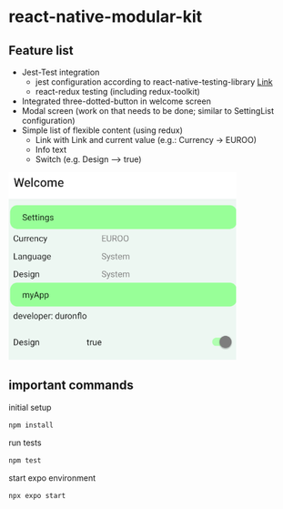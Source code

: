 # react-native-modular-kit

## Feature list

- Jest-Test integration 
  - jest configuration according to react-native-testing-library [Link](https://callstack.github.io/react-native-testing-library/)
  - react-redux testing (including redux-toolkit)
- Integrated three-dotted-button in welcome screen
- Modal screen (work on that needs to be done; similar to SettingList configuration)
- Simple list of flexible content (using redux) 
  - Link with Link and current value (e.g.: Currency -> EUROO)
  - Info text 
  - Switch (e.g. Design --> true)

![setting-screen](./assets/screen001.png)

## important commands

initial setup

```sh
npm install
```

run tests

```sh
npm test
```

start expo environment

```sh
npx expo start
```